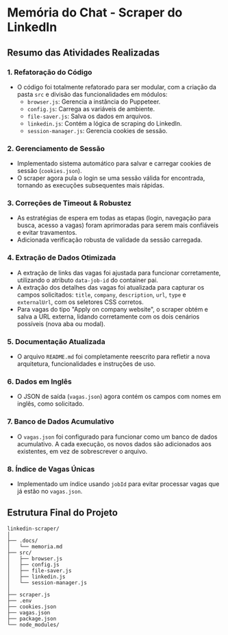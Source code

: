 # Memória do Chat - Scraper do LinkedIn

## Resumo das Atividades Realizadas

### 1. Refatoração do Código
- O código foi totalmente refatorado para ser modular, com a criação da pasta `src` e divisão das funcionalidades em módulos:
  - `browser.js`: Gerencia a instância do Puppeteer.
  - `config.js`: Carrega as variáveis de ambiente.
  - `file-saver.js`: Salva os dados em arquivos.
  - `linkedin.js`: Contém a lógica de scraping do LinkedIn.
  - `session-manager.js`: Gerencia cookies de sessão.

### 2. Gerenciamento de Sessão
- Implementado sistema automático para salvar e carregar cookies de sessão (`cookies.json`).
- O scraper agora pula o login se uma sessão válida for encontrada, tornando as execuções subsequentes mais rápidas.

### 3. Correções de Timeout & Robustez
- As estratégias de espera em todas as etapas (login, navegação para busca, acesso a vagas) foram aprimoradas para serem mais confiáveis e evitar travamentos.
- Adicionada verificação robusta de validade da sessão carregada.

### 4. Extração de Dados Otimizada
- A extração de links das vagas foi ajustada para funcionar corretamente, utilizando o atributo `data-job-id` do container pai.
- A extração dos detalhes das vagas foi atualizada para capturar os campos solicitados: `title`, `company`, `description`, `url`, `type` e `externalUrl`, com os seletores CSS corretos.
- Para vagas do tipo "Apply on company website", o scraper obtém e salva a URL externa, lidando corretamente com os dois cenários possíveis (nova aba ou modal).

### 5. Documentação Atualizada
- O arquivo `README.md` foi completamente reescrito para refletir a nova arquitetura, funcionalidades e instruções de uso.

### 6. Dados em Inglês
- O JSON de saída (`vagas.json`) agora contém os campos com nomes em inglês, como solicitado.

### 7. Banco de Dados Acumulativo
- O `vagas.json` foi configurado para funcionar como um banco de dados acumulativo. A cada execução, os novos dados são adicionados aos existentes, em vez de sobrescrever o arquivo.

### 8. Índice de Vagas Únicas
- Implementado um índice usando `jobId` para evitar processar vagas que já estão no `vagas.json`.

## Estrutura Final do Projeto
```
linkedin-scraper/
│
├── .docs/
│   └── memoria.md
├── src/
│   ├── browser.js
│   ├── config.js
│   ├── file-saver.js
│   ├── linkedin.js
│   └── session-manager.js
│
├── scraper.js
├── .env
├── cookies.json
├── vagas.json
├── package.json
└── node_modules/
